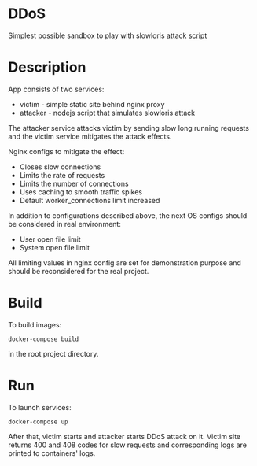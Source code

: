 # DDoS
Simplest possible sandbox to play with slowloris attack [script](https://github.com/tj/slowloris)

# Description
App consists of two services:
* victim - simple static site behind nginx proxy
* attacker - nodejs script that simulates slowloris attack

The attacker service attacks victim by sending slow long running requests and the victim service mitigates the attack effects.

Nginx configs to mitigate the effect:
* Closes slow connections
* Limits the rate of requests
* Limits the number of connections
* Uses caching to smooth traffic spikes
* Default worker_connections limit increased

In addition to configurations described above, the next OS configs should be considered in real environment:
* User open file limit
* System open file limit

All limiting values in nginx config are set for demonstration purpose and should be reconsidered for the real project.

# Build
To build images:
```
docker-compose build
```
in the root project directory.

# Run
To launch services:
```
docker-compose up
```
After that, victim starts and attacker starts DDoS attack on it. 
Victim site returns 400 and 408 codes for slow requests and corresponding logs are printed to containers' logs.

